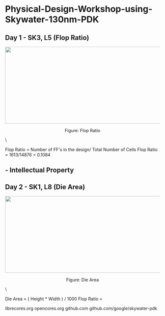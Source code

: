 # Physical-Design-Workshop-using-Skywater-130nm-PDK


## Day 1 - SK3, L5 (Flop Ratio)

<p align="center">
  <img width="600" height="250" src="https://i.imgur.com/HdOrvc0.jpg"
</p>
  <p align="center">
    Figure: Flop Ratio
</p>
\


Flop Ratio = Number of FF's in the design/ Total Number of Cells
Flop Ratio = 1613/14876 = 0.1084

## - Intellectual Property

## Day 2 - SK1, L8 (Die Area)

<p align="center">
  <img width="600" height="250" src="https://pasteboard.co/qlfjpnlGcCKi.jpg"
</p>
  <p align="center">
    Figure: Die Area
</p>
\


Die Area = ( Height * Width ) / 1000
Flop Ratio = 




librecores.org
opencores.org
github.com
github.com/google/skywater-pdk

